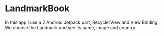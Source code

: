 # LandmarkBook
In this app I use a 2 Android Jetpack part, RecyclerView and View Binding.
We choose the Landmark and see its name, image and country.
